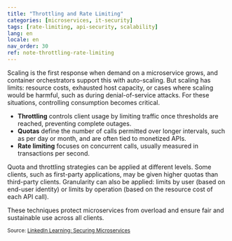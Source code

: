 ```yaml
---
title: "Throttling and Rate Limiting"
categories: [microservices, it-security]
tags: [rate-limiting, api-security, scalability]
lang: en
locale: en
nav_order: 30
ref: note-throttling-rate-limiting
---
```

Scaling is the first response when demand on a microservice grows, and container orchestrators support this with auto-scaling. But scaling has limits: resource costs, exhausted host capacity, or cases where scaling would be harmful, such as during denial-of-service attacks. For these situations, controlling consumption becomes critical.

- **Throttling** controls client usage by limiting traffic once thresholds are reached, preventing complete outages.  
- **Quotas** define the number of calls permitted over longer intervals, such as per day or month, and are often tied to monetized APIs.  
- **Rate limiting** focuses on concurrent calls, usually measured in transactions per second.  

Quota and throttling strategies can be applied at different levels. Some clients, such as first-party applications, may be given higher quotas than third-party clients. Granularity can also be applied: limits by user (based on end-user identity) or limits by operation (based on the resource cost of each API call).

These techniques protect microservices from overload and ensure fair and sustainable use across all clients.

<small> Source: [LinkedIn Learning: Securing Microservices](https://www.linkedin.com/learning/microservices-security/securing-microservices?contextUrn=urn%3Ali%3AlyndaLearningPath%3A645bcd56498e6459e79b3c71&resume=false&u=57075649)</small>